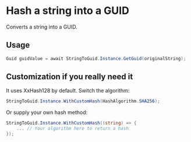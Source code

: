 # Hash a string into a GUID

Converts a string into a GUID.

## Usage

```csharp
Guid guidValue = await StringToGuid.Instance.GetGuid(originalString);
```

## Customization if you really need it

It uses XxHash128 by default. Switch the algorithm:

```csharp
StringToGuid.Instance.WithCustomHash(HashAlgorithm.SHA256);
```

Or supply your own hash method:

```csharp
StringToGuid.Instance.WithCustomHash((string) => {
    ... // Your algorithm here to return a hash    
});
```
